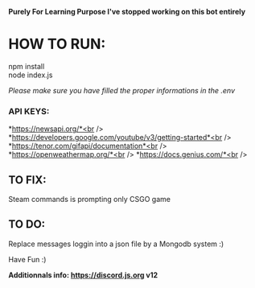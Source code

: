 **Purely For Learning Purpose I've stopped working on this bot entirely**

# HOW TO RUN:

npm install <br />
node index.js<br />

*Please make sure you have filled the proper informations in the .env*

### API KEYS:
*https://newsapi.org/*<br />
*https://developers.google.com/youtube/v3/getting-started*<br />
*https://tenor.com/gifapi/documentation*<br />
*https://openweathermap.org/*<br />
*https://docs.genius.com/*<br />

## TO FIX:
Steam commands is prompting only CSGO game 

## TO DO:
Replace messages loggin into a json file by a Mongodb system :) <br />

Have Fun :)

**Additionnals info:  https://discord.js.org v12**
